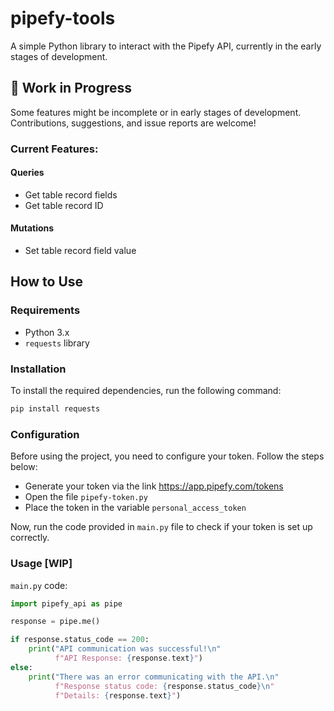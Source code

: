 # pipefy-tools

A simple Python library to interact with the Pipefy API, currently  in the early stages of development.

## 🚧 Work in Progress

Some features might be incomplete or in early stages of development. Contributions, suggestions, and issue reports are welcome!

### Current Features:

#### Queries
- Get table record fields
- Get table record ID

#### Mutations
- Set table record field value

<!-- ### To Do: -->

## How to Use

### Requirements

- Python 3.x
- `requests` library

### Installation

To install the required dependencies, run the following command:

```bash
pip install requests
```

### Configuration

Before using the project, you need to configure your token. Follow the steps below:
- Generate your token via the link https://app.pipefy.com/tokens
- Open the file `pipefy-token.py`
- Place the token in the variable `personal_access_token`

Now, run the code provided in `main.py` file to check if your token is set up correctly.

### Usage [WIP]
`main.py` code:
```python
import pipefy_api as pipe

response = pipe.me()

if response.status_code == 200:
    print("API communication was successful!\n"
          f"API Response: {response.text}")
else:
    print("There was an error communicating with the API.\n"
          f"Response status code: {response.status_code}\n"
          f"Details: {response.text}")
```
